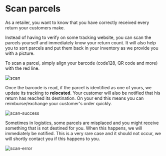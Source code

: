# Scan parcels

As a retailer, you want to know that you have correctly received every return your customers make.

Instead of having to verify on some tracking website, you can scan the parcels yourself and immediately know your return count. It will also help you to sort parcels and put them back in your inventory as we provide you with a picture.

To scan a parcel, simply align your barcode (code128, QR code and more) with the red line.

![scan](images/inventory/scan.png)

Once the barcode is read, if the parcel is identified as one of yours, we update its tracking to **relocated**. Your customer will also be notified that his return has reached its destination. On your end this means you can reimburse/exchange your customer's order quickly.


![scan-success](images/inventory/scan-success.png)


Sometimes in logistics, some parcels are misplaced and you might receive something that is not destined for you. When this happens, we will immediately be notified. This is a very rare case and it should not occur, we will shortly contact you if this happens to you.


![scan-error](images/inventory/scan-error.png)

